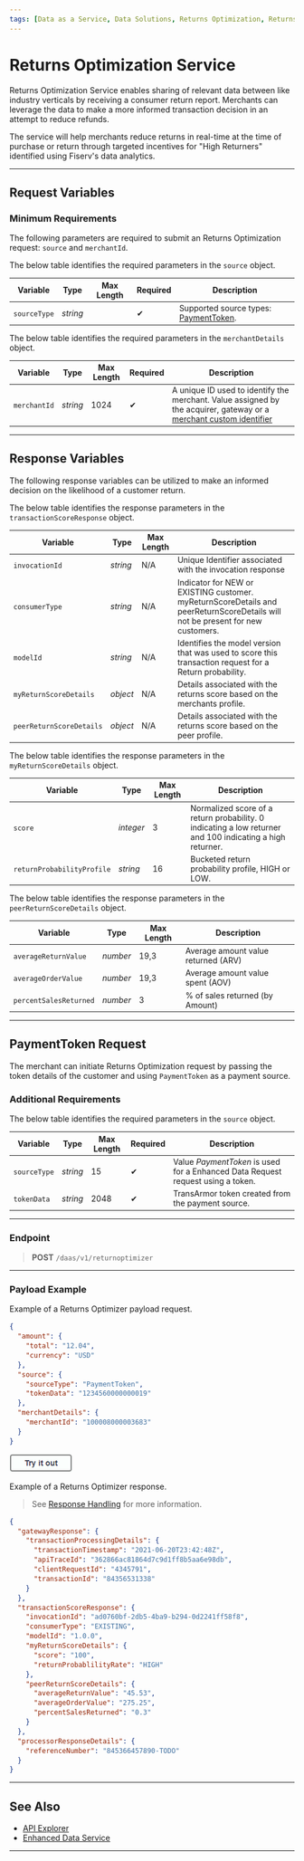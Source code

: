 ```yaml
---
tags: [Data as a Service, Data Solutions, Returns Optimization, Returns Optimizer Service, Fraud, Security, API Reeference]
---
```


# Returns Optimization Service

Returns Optimization Service enables sharing of relevant data between like industry verticals by receiving a consumer return report. Merchants can leverage the data to make a more informed transaction decision in an attempt to reduce refunds.

The service will help merchants reduce returns in real-time at the time of purchase or return through targeted incentives for "High Returners" identified using Fiserv's data analytics.

---

## Request Variables

### Minimum Requirements

The following parameters are required to submit an Returns Optimization request: `source` and `merchantId`.

<!--
type: tab
titles: source, merchantDetails
-->

The below table identifies the required parameters in the `source` object.

| Variable | Type| Max Length | Required | Description |
|-----|---|-----|-----|-----|
| `sourceType` | *string* |  | &#10004; | Supported source types: [PaymentToken](#ros-using-paymenttoken). |

<!--
type: tab
-->

The below table identifies the required parameters in the `merchantDetails` object.

| Variable | Type| Max Length | Required | Description |
|-----|---|-----|-----|-----|
| `merchantId` | *string* | 1024 | &#10004; | A unique ID used to identify the merchant. Value assigned by the acquirer, gateway or a [merchant custom identifier](?path=docs/Resources/Guides/BYOID.md) |

<!-- type: tab-end -->

---

## Response Variables

The following response variables can be utilized to make an informed decision on the likelihood of a customer return.

<!--
type: tab
titles: transactionScoreResponse, myReturnScoreDetails, peerReturnScoreDetails
-->

The below table identifies the response parameters in the `transactionScoreResponse` object.

| Variable | Type| Max Length | Description |
|-----|---|-----|-----|
| `invocationId` | *string* | N/A | Unique Identifier associated with the invocation response |
| `consumerType` | *string* | N/A | Indicator for NEW or EXISTING customer. myReturnScoreDetails and peerReturnScoreDetails will not be present for new customers. |
| `modelId` | *string* | N/A | Identifies the model version that was used to score this transaction request for a Return probability. |
| `myReturnScoreDetails` | *object* | N/A | Details associated with the returns score based on the merchants profile. |
| `peerReturnScoreDetails` | *object* | N/A | Details associated with the returns score based on the peer profile. |

<!--
type: tab
-->

The below table identifies the response parameters in the `myReturnScoreDetails` object.

| Variable | Type| Max Length | Description |
|-----|---|-----|-----|
| `score` | *integer* | 3 | Normalized score of a return probability. 0 indicating a low returner and 100 indicating a high returner. |
| `returnProbabilityProfile` | *string* | 16 | Bucketed return probability profile, HIGH or LOW. |

<!--
type: tab
-->

The below table identifies the response parameters in the `peerReturnScoreDetails` object.

| Variable | Type| Max Length | Description |
|-----|---|-----|-----|
| `averageReturnValue` | *number* | 19,3 | Average amount value returned (ARV) |
| `averageOrderValue` | *number* | 19,3 | Average amount value spent (AOV) |
| `percentSalesReturned` | *number* | 3 | % of sales returned (by Amount) |

<!-- type: tab-end -->

---

## PaymentToken Request

The merchant can initiate Returns Optimization request by passing the token details of the customer and using `PaymentToken` as a payment source.

### Additional Requirements

<!--
type: tab
titles: source
-->

The below table identifies the required parameters in the `source` object.

| Variable | Type| Max Length | Required | Description |
|-----|---|-----|-----|-----|
|`sourceType` | *string* | 15 | &#10004; | Value *PaymentToken* is used for a Enhanced Data Request request using a token. |
|`tokenData` | *string* | 2048 | &#10004; | TransArmor token created from the payment source. |

<!-- type: tab-end -->

---

### Endpoint
<!-- theme: success -->
>**POST** `/daas/v1/returnoptimizer`

---

### Payload Example

<!--
type: tab
titles: Request, Response
-->

Example of a Returns Optimizer payload request.

```json
{
  "amount": {
    "total": "12.04",
    "currency": "USD"
  },
  "source": {
    "sourceType": "PaymentToken",
    "tokenData": "1234560000000019"
  },
  "merchantDetails": {
    "merchantId": "100008000003683"
  }
}

```

[![Try it out](../../../../assets/images/button.png)](../api/?type=post&path=/payments-vas/v1/enhanceddata)

<!--
type: tab
-->

Example of a Returns Optimizer response.

<!-- theme: info -->
> See [Response Handling](?path=docs/Resources/Guides/Response-Codes/Response-Handling.md) for more information.

```json
{
  "gatewayResponse": {
    "transactionProcessingDetails": {
      "transactionTimestamp": "2021-06-20T23:42:48Z",
      "apiTraceId": "362866ac81864d7c9d1ff8b5aa6e98db",
      "clientRequestId": "4345791",
      "transactionId": "84356531338"
    }
  },
  "transactionScoreResponse": {
    "invocationId": "ad0760bf-2db5-4ba9-b294-0d2241ff58f8",
    "consumerType": "EXISTING",
    "modelId": "1.0.0",
    "myReturnScoreDetails": {
      "score": "100",
      "returnProbablilityRate": "HIGH"
    },
    "peerReturnScoreDetails": {
      "averageReturnValue": "45.53",
      "averageOrderValue": "275.25",
      "percentSalesReturned": "0.3"
    }
  },
  "processorResponseDetails": {
    "referenceNumber": "845366457890-TODO"
  }
}
```
<!-- type: tab-end -->

---

## See Also

- [API Explorer](../api/?type=post&path=/data-solutions/v1/returnoptimizer)
- [Enhanced Data Service](?path=docs/Resources/API-Documents/DaaS/Enhanced-Data-Service.md)

---
